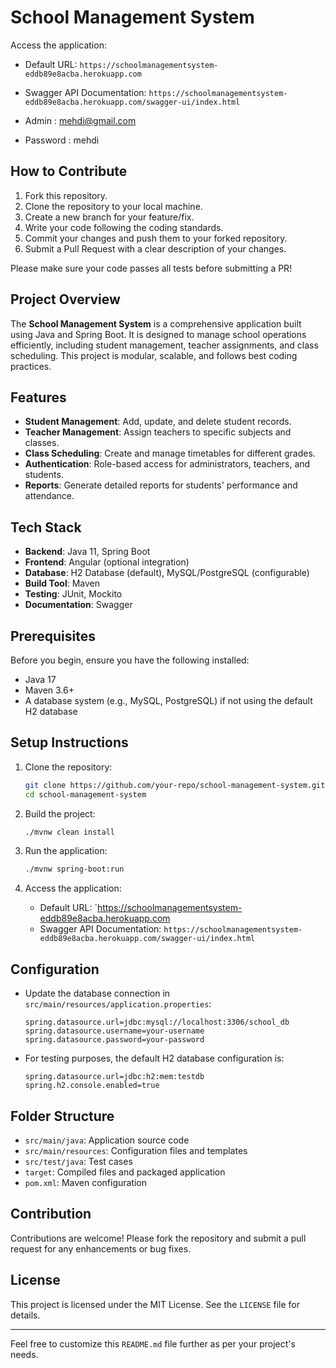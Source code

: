 
# School Management System
Access the application:
- Default URL: `https://schoolmanagementsystem-eddb89e8acba.herokuapp.com`
- Swagger API Documentation: `https://schoolmanagementsystem-eddb89e8acba.herokuapp.com/swagger-ui/index.html`

- Admin : mehdi@gmail.com
- Password : mehdi

## How to Contribute

1. Fork this repository.
2. Clone the repository to your local machine.
3. Create a new branch for your feature/fix.
4. Write your code following the coding standards.
5. Commit your changes and push them to your forked repository.
6. Submit a Pull Request with a clear description of your changes.

Please make sure your code passes all tests before submitting a PR!


## Project Overview

The **School Management System** is a comprehensive application built using Java and Spring Boot. It is designed to manage school operations efficiently, including student management, teacher assignments, and class scheduling. This project is modular, scalable, and follows best coding practices.

## Features

- **Student Management**: Add, update, and delete student records.
- **Teacher Management**: Assign teachers to specific subjects and classes.
- **Class Scheduling**: Create and manage timetables for different grades.
- **Authentication**: Role-based access for administrators, teachers, and students.
- **Reports**: Generate detailed reports for students' performance and attendance.

## Tech Stack

- **Backend**: Java 11, Spring Boot
- **Frontend**: Angular (optional integration)
- **Database**: H2 Database (default), MySQL/PostgreSQL (configurable)
- **Build Tool**: Maven
- **Testing**: JUnit, Mockito
- **Documentation**: Swagger

## Prerequisites

Before you begin, ensure you have the following installed:

- Java 17
- Maven 3.6+
- A database system (e.g., MySQL, PostgreSQL) if not using the default H2 database

## Setup Instructions

1. Clone the repository:

   ```bash
   git clone https://github.com/your-repo/school-management-system.git
   cd school-management-system
   ```

2. Build the project:

   ```bash
   ./mvnw clean install
   ```

3. Run the application:

   ```bash
   ./mvnw spring-boot:run
   ```

4. Access the application:
   - Default URL: `https://schoolmanagementsystem-eddb89e8acba.herokuapp.com
   - Swagger API Documentation: `https://schoolmanagementsystem-eddb89e8acba.herokuapp.com/swagger-ui/index.html`

## Configuration

- Update the database connection in `src/main/resources/application.properties`:

  ```properties
  spring.datasource.url=jdbc:mysql://localhost:3306/school_db
  spring.datasource.username=your-username
  spring.datasource.password=your-password
  ```

- For testing purposes, the default H2 database configuration is:

  ```properties
  spring.datasource.url=jdbc:h2:mem:testdb
  spring.h2.console.enabled=true
  ```

## Folder Structure

- `src/main/java`: Application source code
- `src/main/resources`: Configuration files and templates
- `src/test/java`: Test cases
- `target`: Compiled files and packaged application
- `pom.xml`: Maven configuration

## Contribution

Contributions are welcome! Please fork the repository and submit a pull request for any enhancements or bug fixes.

## License

This project is licensed under the MIT License. See the `LICENSE` file for details.

---

Feel free to customize this `README.md` file further as per your project's needs.



